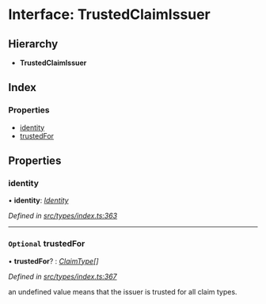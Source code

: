# Interface: TrustedClaimIssuer

## Hierarchy

* **TrustedClaimIssuer**

## Index

### Properties

* [identity](trustedclaimissuer.md#identity)
* [trustedFor](trustedclaimissuer.md#optional-trustedfor)

## Properties

###  identity

• **identity**: *[Identity](../classes/identity.md)*

*Defined in [src/types/index.ts:363](https://github.com/PolymathNetwork/polymesh-sdk/blob/bf2b7a12/src/types/index.ts#L363)*

___

### `Optional` trustedFor

• **trustedFor**? : *[ClaimType](../enums/claimtype.md)[]*

*Defined in [src/types/index.ts:367](https://github.com/PolymathNetwork/polymesh-sdk/blob/bf2b7a12/src/types/index.ts#L367)*

an undefined value means that the issuer is trusted for all claim types.
